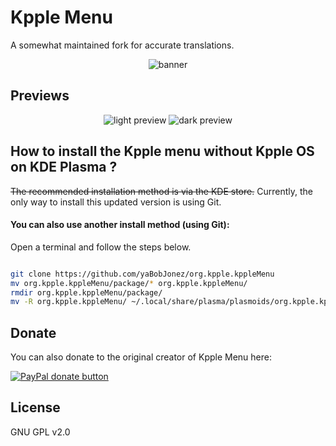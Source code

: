 # Kpple Menu

A somewhat maintained fork for accurate translations.

<p align="center">
    <img src="screenshots/kpple_banner.png" alt="banner">
</p>

## Previews

<p align="center">
    <img src="screenshots/light_kppleMenu.png" alt="light preview"> <img src="screenshots/dark_kppleMenu.png" alt="dark preview">
</p>

## How to install the Kpple menu without Kpple OS on KDE Plasma ?

~~The recommended installation method is via the KDE store.~~ Currently, the only way to install this updated version is using Git.

#### You can also use another install method (using Git):

Open a terminal and follow the steps below.

```bash

git clone https://github.com/yaBobJonez/org.kpple.kppleMenu
mv org.kpple.kppleMenu/package/* org.kpple.kppleMenu/
rmdir org.kpple.kppleMenu/package/
mv -R org.kpple.kppleMenu/ ~/.local/share/plasma/plasmoids/org.kpple.kppleMenu

```

## Donate

You can also donate to the original creator of Kpple Menu here:

<span class="paypal"><a href="https://www.paypal.me/borgnietrudy" title="Donate to this project using Paypal"><img src="https://www.paypalobjects.com/webstatic/mktg/Logo/pp-logo-100px.png" alt="PayPal donate button" /></a></span>

## License

GNU GPL v2.0

